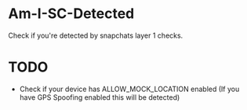 # Am-I-SC-Detected
Check if you're detected by snapchats layer 1 checks.

# TODO
- Check if your device has ALLOW_MOCK_LOCATION enabled (If you have GPS Spoofing enabled this will be detected)
